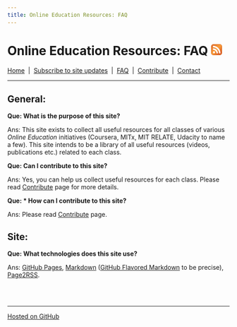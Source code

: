 ```yaml
---
title: Online Education Resources: FAQ
---
```


# Online Education Resources: FAQ <a href=""><img src="https://github.com/amberj/online-edu-resources/raw/gh-pages/feed-icon.png" alt="RSS Feed" /></a>
[Home](http://amberj.github.com/online-edu-resources/ "Online Educational Resources: Home") &nbsp;|&nbsp; [Subscribe to site updates](http://amberj.github.com/online-edu-resources/subscribe.html "Online Educational Resources: Subscribe to site updates") &nbsp;|&nbsp; [FAQ](http://amberj.github.com/online-edu-resources/faq.html "Online Educational Resources: FAQ") &nbsp;|&nbsp; [Contribute](http://amberj.github.com/online-edu-resources/contribute.html "Online Educational Reqources: Contribute") &nbsp;|&nbsp; [Contact](http://amberj.github.com/online-edu-resources/contact.html "Online Educational Resources: Contact")<br />

<hr />

## General:
__Que: What is the purpose of this site?__

Ans: This site exists to collect all useful resources for all classes of various _Online Education_ initiatives (Coursera, MITx, MIT RELATE, Udacity to name a few). This site intends to be a library of all useful resources (videos, publications etc.) related to each class. 

__Que: Can I contribute to this site?__

Ans: Yes, you can help us collect useful resources for each class. Please read [Contribute](http://amberj.github.com/online-edu-resources/contribute.html "Contribute") page for more details.

__Que: * How can I contribute to this site?__

Ans: Please read [Contribute](http://amberj.github.com/online-edu-resources/contribute.html "Contribute") page.

## Site:
__Que: What technologies does this site use?__

Ans: [GitHub Pages](http://pages.github.com/ "GitHub Pages"), [Markdown](http://daringfireball.net/projects/markdown/ "Markdown") ([GitHub Flavored Markdown](http://github.github.com/github-flavored-markdown/ "GitHub Flavored Markdown") to be precise), [Page2RSS](http://page2rss.com/ "Page2RSS").

<br /><br />
<hr />

[Hosted on GitHub](https://github.com/amberj/online-edu-resources "online-edu-resources on GitHub")
